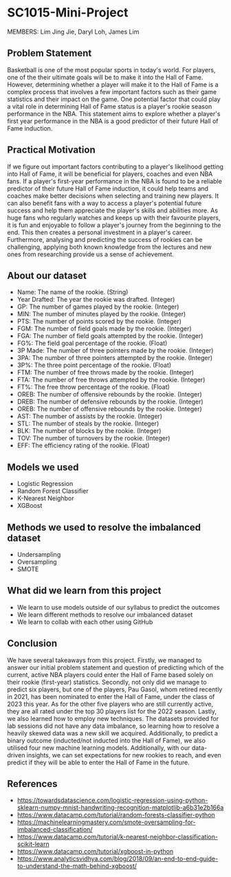 # SC1015-Mini-Project

MEMBERS: Lim Jing Jie, Daryl Loh, James Lim

## Problem Statement
Basketball is one of the most popular sports in today's world. For players, one of the their ultimate goals will be to make it into the Hall of Fame. However, determining whether a player will make it to the Hall of Fame is a complex process that involves a few important factors such as their game statistics and their impact on the game. One potential factor that could play a vital role in determining Hall of Fame status is a player's rookie season performance in the NBA. This statement aims to explore whether a player's first year performance in the NBA is a good predictor of their future Hall of Fame induction.

## Practical Motivation
If we figure out important factors contributing to a player's likelihood getting into Hall of Fame, it will be beneficial for players, coaches and even NBA fans. If a player's first-year performance in the NBA is found to be a reliable predictor of their future Hall of Fame induction, it could help teams and coaches make better decisions when selecting and training new players. It can also benefit fans with a way to access a player's potential future success and help them appreciate the player's skills and abilities more. As huge fans who regularly watches and keeps up with their favourite players, it is fun and enjoyable to follow a player's journey from the beginning to the end. This then creates a personal investment in a player's career. Furthermore, analysing and predicting the success of rookies can be challenging, applying both known knowledge from the lectures and new ones from researching provide us a sense of achievement.

## About our dataset
* Name: The name of the rookie. (String)
* Year Drafted: The year the rookie was drafted. (Integer)
* GP: The number of games played by the rookie. (Integer)
* MIN: The number of minutes played by the rookie. (Integer)
* PTS: The number of points scored by the rookie. (Integer)
* FGM: The number of field goals made by the rookie. (Integer)
* FGA: The number of field goals attempted by the rookie. (Integer)
* FG%: The field goal percentage of the rookie. (Float)
* 3P Made: The number of three pointers made by the rookie. (Integer)
* 3PA: The number of three pointers attempted by the rookie. (Integer)
* 3P%: The three point percentage of the rookie. (Float)
* FTM: The number of free throws made by the rookie. (Integer)
* FTA: The number of free throws attempted by the rookie. (Integer)
* FT%: The free throw percentage of the rookie. (Float)
* OREB: The number of offensive rebounds by the rookie. (Integer)
* DREB: The number of defensive rebounds by the rookie. (Integer)
* OREB: The number of offensive rebounds by the rookie. (Integer)
* AST: The number of assists by the rookie. (Integer)
* STL: The number of steals by the rookie. (Integer)
* BLK: The number of blocks by the rookie. (Integer)
* TOV: The number of turnovers by the rookie. (Integer)
* EFF: The efficiency rating of the rookie. (Float)

## Models we used
* Logistic Regression
* Random Forest Classifier
* K-Nearest Neighbor
* XGBoost

## Methods we used to resolve the imbalanced dataset
* Undersampling
* Oversampling
* SMOTE

## What did we learn from this project
* We learn to use models outside of our syllabus to predict the outcomes
* We learn different methods to resolve our imbalanced dataset
* We learn to collab with each other using GitHub

## Conclusion
We have several takeaways from this project. Firstly, we managed to answer our initial problem statement and question of predicting which of the current, active NBA players could enter the Hall of Fame based solely on their rookie (first-year) statistics. Secondly, not only did we manage to predict six players, but one of the players, Pau Gasol, whom retired recently in 2021, has been nominated to enter the Hall of Fame, under the class of 2023 this year. As for the other five players who are still currently active, they are all rated under the top 30 players list for the 2022 season. Lastly, we also learned how to employ new techniques. The datasets provided for lab sessions did not have any data imbalance, so learning how to resolve a heavily skewed data was a new skill we acquired. Additionally, to predict a binary outcome (inducted/not inducted into the Hall of Fame), we also utilised four new machine learning models. Additionally, with our data-driven insights, we can set expectations for new rookies to reach, and even predict if they will be able to enter the Hall of Fame in the future.

## References
* https://towardsdatascience.com/logistic-regression-using-python-sklearn-numpy-mnist-handwriting-recognition-matplotlib-a6b31e2b166a
* https://www.datacamp.com/tutorial/random-forests-classifier-python
* https://machinelearningmastery.com/smote-oversampling-for-imbalanced-classification/
* https://www.datacamp.com/tutorial/k-nearest-neighbor-classification-scikit-learn
* https://www.datacamp.com/tutorial/xgboost-in-python
* https://www.analyticsvidhya.com/blog/2018/09/an-end-to-end-guide-to-understand-the-math-behind-xgboost/
